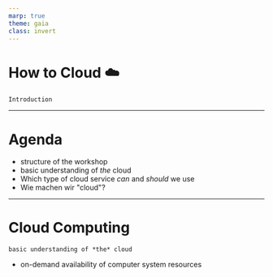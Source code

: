 ```yaml
---
marp: true
theme: gaia
class: invert
---
```


# <!--fit--> How to Cloud :cloud:
    Introduction

---
# Agenda

* structure of the workshop
* basic understanding of *the* cloud
* Which type of cloud service *can* and *should* we use
* Wie machen wir "cloud"?

---
# Cloud Computing
    basic understanding of *the* cloud

- on-demand availability of computer system resources




